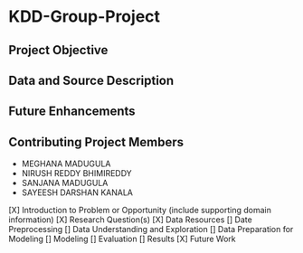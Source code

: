 # KDD-Group-Project






## Project Objective




## Data and Source Description


## Future Enhancements


## Contributing Project Members

- MEGHANA MADUGULA
- NIRUSH REDDY BHIMIREDDY
- SANJANA MADUGULA
- SAYEESH DARSHAN KANALA



 [X] Introduction to Problem or Opportunity (include supporting domain information)
 [X] Research Question(s)
 [X] Data Resources
 [] Date Preprocessing
 [] Data Understanding and Exploration
 [] Data Preparation for Modeling
 [] Modeling
 [] Evaluation
 [] Results
 [X] Future Work




